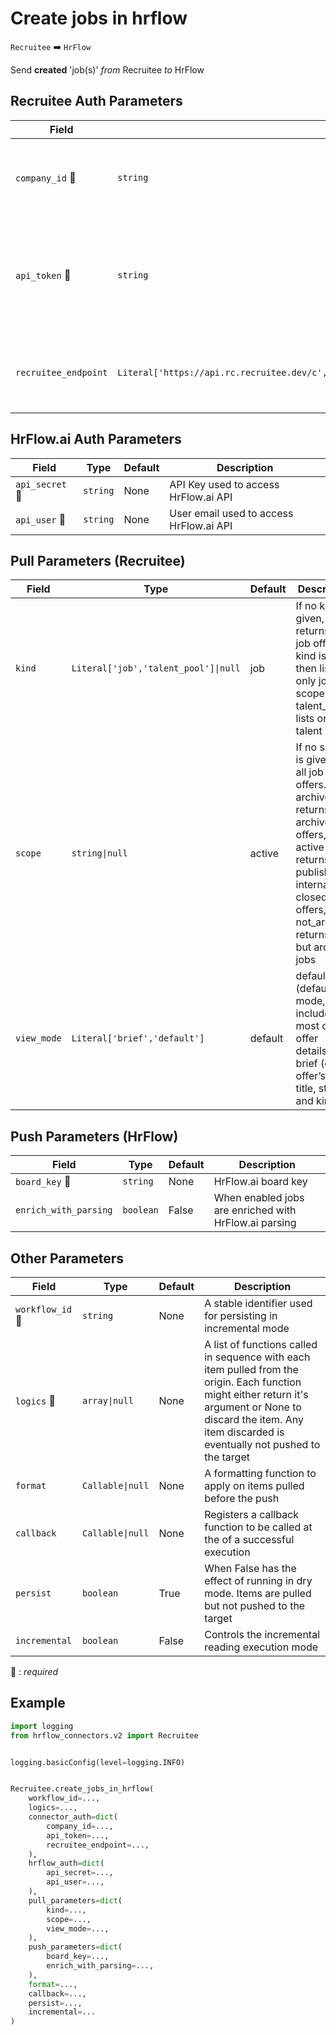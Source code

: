 # Create jobs in hrflow
`Recruitee` :arrow_right: `HrFlow`

Send **created** 'job(s)' _from_ Recruitee _to_ HrFlow



## Recruitee Auth Parameters

| Field | Type | Default | Description |
| ----- | ---- | ------- | ----------- |
| `company_id` :red_circle: | `string` | None | Company ID. A company subdomain can also be used. |
| `api_token` :red_circle: | `string` | None | Personal API Token allowing access to the Recruitee API from external services. |
| `recruitee_endpoint`  | `Literal['https://api.rc.recruitee.dev/c','https://api.recruitee.com/c','https://api.s.recruitee.com/c']` | https://api.recruitee.com/c | Specifies which endpoint to be used, satging or production. |

## HrFlow.ai Auth Parameters

| Field | Type | Default | Description |
| ----- | ---- | ------- | ----------- |
| `api_secret` :red_circle: | `string` | None | API Key used to access HrFlow.ai API |
| `api_user` :red_circle: | `string` | None | User email used to access HrFlow.ai API |

## Pull Parameters (Recruitee)

| Field | Type | Default | Description |
| ----- | ---- | ------- | ----------- |
| `kind`  | `Literal['job','talent_pool']\|null` | job | If no kind is given, returns all job offers, if kind is job then lists only jobs, if scope is talent_pool, lists only talent pools |
| `scope`  | `string\|null` | active | If no scope is given list all job offers. archived returns only archived job offers, active returns published, internal and closed job offers, not_archived returns all but archived jobs |
| `view_mode`  | `Literal['brief','default']` | default | default (default mode, includes most of offer details); brief (only offer’s id, title, status and kind) |

## Push Parameters (HrFlow)

| Field | Type | Default | Description |
| ----- | ---- | ------- | ----------- |
| `board_key` :red_circle: | `string` | None | HrFlow.ai board key |
| `enrich_with_parsing`  | `boolean` | False | When enabled jobs are enriched with HrFlow.ai parsing |

## Other Parameters

| Field | Type | Default | Description |
| ----- | ---- | ------- | ----------- |
| `workflow_id` :red_circle: | `string` | None | A stable identifier used for persisting in incremental mode |
| `logics` :red_circle: | `array\|null` | None | A list of functions called in sequence with each item pulled from the origin. Each function might either return it's argument or None to discard the item. Any item discarded is eventually not pushed to the target |
| `format`  | `Callable\|null` | None | A formatting function to apply on items pulled before the push |
| `callback`  | `Callable\|null` | None | Registers a callback function to be called at the of a successful execution |
| `persist`  | `boolean` | True | When False has the effect of running in dry mode. Items are pulled but not pushed to the target |
| `incremental`  | `boolean` | False | Controls the incremental reading execution mode |

:red_circle: : *required*

## Example

```python
import logging
from hrflow_connectors.v2 import Recruitee


logging.basicConfig(level=logging.INFO)


Recruitee.create_jobs_in_hrflow(
    workflow_id=...,
    logics=...,
    connector_auth=dict(
        company_id=...,
        api_token=...,
        recruitee_endpoint=...,
    ),
    hrflow_auth=dict(
        api_secret=...,
        api_user=...,
    ),
    pull_parameters=dict(
        kind=...,
        scope=...,
        view_mode=...,
    ),
    push_parameters=dict(
        board_key=...,
        enrich_with_parsing=...,
    ),
    format=...,
    callback=...,
    persist=...,
    incremental=...
)
```